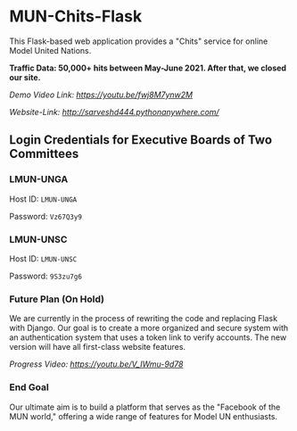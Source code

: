 # MUN-Chits-Flask

This Flask-based web application provides a "Chits" service for online Model United Nations.

**Traffic Data: 50,000+ hits between May-June 2021. After that, we closed our site.**

*Demo Video Link: https://youtu.be/fwj8M7ynw2M*

*Website-Link: http://sarveshd444.pythonanywhere.com/*

## Login Credentials for Executive Boards of Two Committees

### LMUN-UNGA

Host ID: `LMUN-UNGA`

Password: `Vz67Q3y9`

### LMUN-UNSC

Host ID: `LMUN-UNSC`

Password: `9S3zu7g6`

### Future Plan (On Hold)

We are currently in the process of rewriting the code and replacing Flask with Django. Our goal is to create a more organized and secure system with an authentication system that uses a token link to verify accounts. The new version will have all first-class website features.

*Progress Video: https://youtu.be/V_IWmu-9d78*

### End Goal

Our ultimate aim is to build a platform that serves as the "Facebook of the MUN world," offering a wide range of features for Model UN enthusiasts. 
